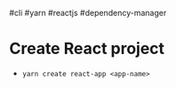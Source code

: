 #cli #yarn #reactjs #dependency-manager 

# Create React project
- `yarn create react-app <app-name>`

